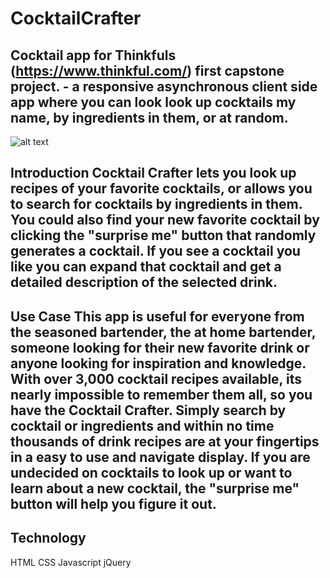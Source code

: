 # CocktailCrafter 

## Cocktail app for Thinkfuls (https://www.thinkful.com/) first capstone project. - a responsive asynchronous client side app where you can look look up cocktails my name, by ingredients in them, or at random.

![alt text](https://github.com/AFish622/CocktailCrafter/raw/gh-pages/Screenshots/shot1.png "Screenshot 1")

## Introduction Cocktail Crafter lets you look up recipes of your favorite cocktails, or allows you to search for cocktails by ingredients in them. You could also find your new favorite cocktail by clicking the "surprise me" button that randomly generates a cocktail. If you see a cocktail you like you can expand that cocktail and get a detailed description of the selected drink.

## Use Case This app is useful for everyone from the seasoned bartender, the at home bartender, someone looking for their new favorite drink or anyone looking for inspiration and knowledge. With over 3,000 cocktail recipes available, its nearly impossible to remember them all, so you have the Cocktail Crafter. Simply search by cocktail or ingredients and within no time thousands of drink recipes are at your fingertips in a easy to use and navigate display. If you are undecided on cocktails to look up or want to learn about a new cocktail, the "surprise me" button will help you figure it out.

## Technology
HTML
CSS
Javascript
jQuery

